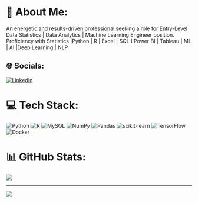 
# 💫 About Me:
An energetic and results-driven professional seeking a role for  Entry-Level Data Statistics | Data Analytics | Machine Learning Engineer position. 
Proficiency with Statistics |Python | R | Excel | SQL I Power BI | Tableau |  ML | AI |Deep Learning | NLP




## 🌐 Socials:
[![LinkedIn](https://img.shields.io/badge/LinkedIn-%230077B5.svg?logo=linkedin&logoColor=white)](https://linkedin.com/in/https://www.linkedin.com/in/krishnakumar-g-ba7a7a24a/) 

# 💻 Tech Stack:
![Python](https://img.shields.io/badge/python-3670A0?style=plastic&logo=python&logoColor=ffdd54) ![R](https://img.shields.io/badge/r-%23276DC3.svg?style=plastic&logo=r&logoColor=white) ![MySQL](https://img.shields.io/badge/mysql-%2300f.svg?style=plastic&logo=mysql&logoColor=white) ![NumPy](https://img.shields.io/badge/numpy-%23013243.svg?style=plastic&logo=numpy&logoColor=white) ![Pandas](https://img.shields.io/badge/pandas-%23150458.svg?style=plastic&logo=pandas&logoColor=white) ![scikit-learn](https://img.shields.io/badge/scikit--learn-%23F7931E.svg?style=plastic&logo=scikit-learn&logoColor=white) ![TensorFlow](https://img.shields.io/badge/TensorFlow-%23FF6F00.svg?style=plastic&logo=TensorFlow&logoColor=white) ![Docker](https://img.shields.io/badge/docker-%230db7ed.svg?style=plastic&logo=docker&logoColor=white)
# 📊 GitHub Stats:

![](https://github-readme-streak-stats.herokuapp.com/?user=KRISHNAKUMAR&theme=omni&hide_border=false)<br/>


---
[![](https://visitcount.itsvg.in/api?id=KRISHNAKUMAR&icon=5&color=0)](https://visitcount.itsvg.in)

<!-- Proudly created with GPRM ( https://gprm.itsvg.in ) -->

